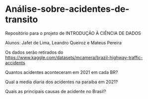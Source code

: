 # Análise-sobre-acidentes-de-transito
Repositório para o projeto de INTRODUÇÃO À CIÊNCIA DE DADOS

Alunos: Jafet de Lima, Leandro Queiroz e Mateus Pereira

Os dados serão retirados do https://www.kaggle.com/datasets/mcamera/brazil-highway-traffic-accidents

Quantos acidentes aconteceram em 2021 em cada BR?

Qual a media diaria dos acidentes na paraiba em 2021?

Quais as principais causas de acidente no Brasil?
